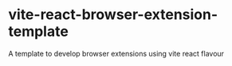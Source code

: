 # vite-react-browser-extension-template
A template to develop browser extensions using vite react flavour
